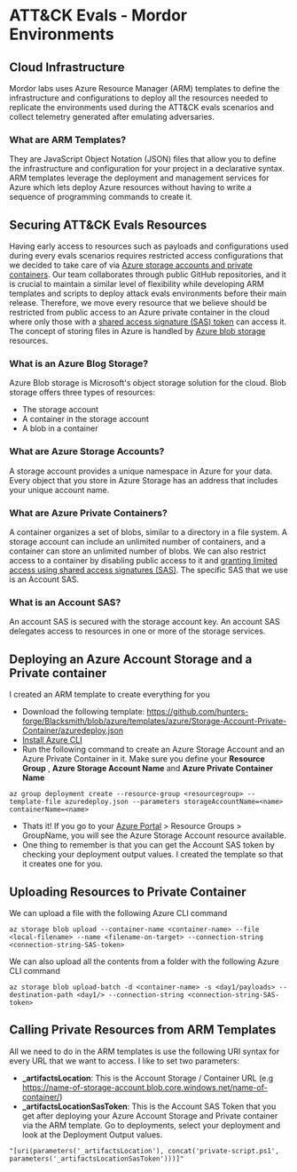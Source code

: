 # ATT&CK Evals - Mordor Environments

## Cloud Infrastructure

Mordor labs uses Azure Resource Manager (ARM) templates to define the infrastructure and configurations to deploy all the resources needed to replicate the environments used during the ATT&CK evals scenarios and collect telemetry generated after emulating adversaries.

### What are ARM Templates?

They are JavaScript Object Notation (JSON) files that allow you to define the infrastructure and configuration for your project in a declarative syntax. ARM templates leverage the deployment and management services for Azure which lets deploy Azure resources without having to write a sequence of programming commands to create it.

## Securing ATT&CK Evals Resources

Having early access to resources such as payloads and configurations used during every evals scenarios requires restricted access configurations that we decided to take care of via [Azure storage accounts and private containers](https://docs.microsoft.com/en-us/azure/storage/blobs/storage-blobs-introduction). Our team collaborates through public GitHub repositories, and it is crucial to maintain a similar level of flexibility while developing ARM templates and scripts to deploy attack evals environments before their main release. Therefore, we move every resource that we believe should be restricted from public access to an Azure private container in the cloud where only those with a [shared access signature (SAS) token](https://docs.microsoft.com/en-us/azure/storage/common/storage-sas-overview) can access it. The concept of storing files in Azure is handled by [Azure blob storage](https://docs.microsoft.com/en-us/azure/storage/blobs/storage-blobs-introduction#blob-storage-resources) resources.

### What is an Azure Blog Storage?

Azure Blob storage is Microsoft's object storage solution for the cloud. Blob storage offers three types of resources:

* The storage account
* A container in the storage account
* A blob in a container

### What are Azure Storage Accounts?

A storage account provides a unique namespace in Azure for your data. Every object that you store in Azure Storage has an address that includes your unique account name.

### What are Azure Private Containers?

A container organizes a set of blobs, similar to a directory in a file system. A storage account can include an unlimited number of containers, and a container can store an unlimited number of blobs. We can also restrict access to a container by disabling public access to it and [granting limited access using shared access signatures (SAS)](https://docs.microsoft.com/en-us/azure/storage/common/storage-sas-overview). The specific SAS that we use is an Account SAS.

### What is an Account SAS?

An account SAS is secured with the storage account key. An account SAS delegates access to resources in one or more of the storage services.


## Deploying an Azure Account Storage and a Private container

I created an ARM template to create everything for you

* Download the following template: https://github.com/hunters-forge/Blacksmith/blob/azure/templates/azure/Storage-Account-Private-Container/azuredeploy.json
* [Install Azure CLI](https://docs.microsoft.com/en-us/cli/azure/install-azure-cli?view=azure-cli-latest)
* Run the following command to create an Azure Storage Account and an Azure Private Container in it. Make sure you define your **Resource Group** , **Azure Storage Account Name** and **Azure Private Container Name**

```
az group deployment create --resource-group <resourcegroup> --template-file azuredeploy.json --parameters storageAccountName=<name> containerName=<name>
```

* Thats it! If you go to your [Azure Portal](https://portal.azure.com) > Resource Groups > GroupName, you will see the Azure Storage Account resource available.
* One thing to remember is that you can get the Account SAS token by checking your deployment output values. I created the template so that it creates one for you.

## Uploading Resources to Private Container

We can upload a file with the following Azure CLI command

```
az storage blob upload --container-name <container-name> --file <local-filename> --name <filename-on-target> --connection-string <connection-string-SAS-token>
```

We can also upload all the contents from a folder with the following Azure CLI command

```
az storage blob upload-batch -d <container-name> -s <day1/payloads> --destination-path <day1/> --connection-string <connection-string-SAS-token>
```

## Calling Private Resources from ARM Templates

All we need to do in the ARM templates is use the following URI syntax for every URL that we want to access. I like to set two parameters:

* **_artifactsLocation**: This is the Account Storage / Container URL (e.g https://name-of-storage-account.blob.core.windows.net/name-of-container/)
* **_artifactsLocationSasToken**: This is the Account SAS Token that you get after deploying your Azure Account Storage and Private container via the ARM template. Go to deployments, select your deployment and look at the Deployment Output values.

```
"[uri(parameters('_artifactsLocation'), concat('private-script.ps1', parameters('_artifactsLocationSasToken')))]"
```